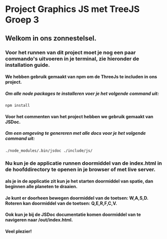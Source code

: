 # Project Graphics JS met TreeJS Groep 3

## Welkom in ons zonnestelsel.

### Voor het runnen van dit project moet je nog een paar commando's uitvoeren in je terminal, zie hieronder de installation guide.

#### We hebben gebruik gemaakt van npm om de ThreeJs te includen in ons project.

##### Om alle node packages te installeren voer je het volgende command uit:
`npm install`

#### Voor het commenten van het project hebben we gebruik gemaakt van JSDoc.

##### Om een omgeving te genereren met alle docs voor je het volgende command uit:
`./node_modules/.bin/jsdoc ./include/js/`

### Nu kun je de applicatie runnen doormiddel van de index.html in de hoofddirectory te openen in je browser of met live server.

#### als je in de applicatie zit kun je het starten doormiddel van spatie, dan beginnen alle planeten te draaien.

#### Je kunt er doorheen bewegen doormiddel van de toetsen: W,A,S,D. Roteren kan doormiddel van de toetsen: Q,E,R,F,C,V.

#### Ook kun je bij de JSDoc documentatie komen doormiddel van te navigeren naar /out/index.html.

#### Veel plezier!